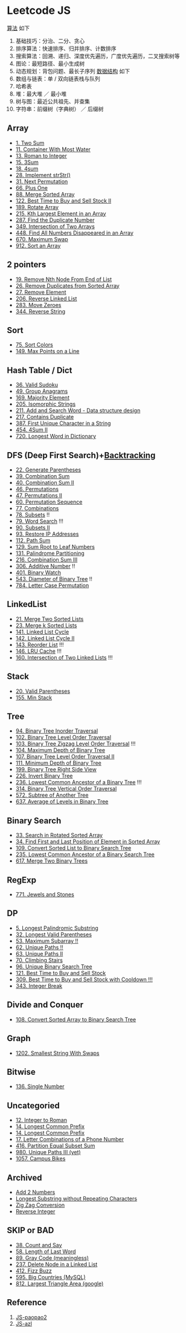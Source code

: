 # Leetcode JS

[算法](algorithms/index.md) 如下
1. 基础技巧：分治、二分、贪心
2. 排序算法：快速排序、归并排序、计数排序
3. 搜索算法：回溯、递归、深度优先遍历，广度优先遍历，二叉搜索树等
4. 图论：最短路径、最小生成树
5. 动态规划：背包问题、最长子序列
[数据结构](data-structure.zh.md) 如下
1. 数组与链表：单 / 双向链表栈与队列
1. 哈希表
1. 堆：最大堆 ／ 最小堆
1. 树与图：最近公共祖先、并查集
1. 字符串：前缀树（字典树） ／ 后缀树

## Array
- [1. Two Sum](leetcode/1-two-sum.md)
- [11. Container With Most Water](leetcode/11-container-with-most-water.md)
- [13. Roman to Integer](leetcode/13-roman-to-integer.md)
- [15. 3Sum](leetcode/15-3sum.md)
- [18. 4sum](leetcode/18-4sum.md)
- [28. Implement strStr()](leetcode/28-implement-strstr.md)
- [31. Next Permutation](leetcode/31-next-permutation.md)
- [66. Plus One](leetcode/66-plus-one.md)
- [88. Merge Sorted Array](leetcode/88-merge-sorted-array.md)
- [122. Best Time to Buy and Sell Stock II](leetcode/122-best-time-to-buy-and-sell-stock-ii.md)
- [189. Rotate Array](leetcode/189-rotate-array.md)
- [215. Kth Largest Element in an Array](leetcode/215-kth-largest-element-in-an-array.md)
- [287. Find the Duplicate Number](leetcode/287-find-the-duplicate-number.md)
- [349. Intersection of Two Arrays](leetcode/349-intersection-of-two-arrays.md)
- [448. Find All Numbers Disappeared in an Array](leetcode/448-find-all-numbers-disappeared-in-an-array.md)
- [670. Maximum Swap](leetcode/670-maximum-swap.md)
- [912. Sort an Array](leetcode/912-sort-an-array.md)

## 2 pointers
- [19. Remove Nth Node From End of List](leetcode/19-remove-nth-node-from-end-of-list.md)
- [26. Remove Duplicates from Sorted Array](leetcode/26-remove-duplicates-from-sorted-array.md)
- [27. Remove Element](leetcode/27-remove-element.md)
- [206. Reverse Linked List](leetcode/206-reverse-linked-list.md)
- [283. Move Zeroes](leetcode/283-move-zeroes.md)
- [344. Reverse String](leetcode/344-reverse-string.md)

## Sort
- [75. Sort Colors](leetcode/75-sort-colors.md)
- [149. Max Points on a Line](leetcode/149-max-points-on-a-line.md)

## Hash Table / Dict
- [36. Valid Sudoku](leetcode/36-valid-sudoku.md)
- [49. Group Anagrams](leetcode/49-group-anagrams.md)
- [169. Majority Element](leetcode/169-majority-element.md)
- [205. Isomorphic Strings](leetcode/205-isomorphic-strings.md)
- [211. Add and Search Word - Data structure design](leetcode/211-add-and-search-word.md)
- [217. Contains Duplicate](leetcode/217-contains-duplicate.md)
- [387. First Unique Character in a String](leetcode/387-first-unique-char-in-string.md)
- [454. 4Sum II](leetcode/454-4sum-ii.md)
- [720. Longest Word in Dictionary](leetcode/720-longest-word-in-dict.md)

## DFS (Deep First Search)+[Backtracking](algorithms/backtracking.md)
- [22. Generate Parentheses](leetcode/22-generate-parentheses.md)
- [39. Combination Sum](leetcode/39-combination-sum.md)
- [40. Combination Sum II](leetcode/40-combination-sum-ii.md)
- [46. Permutations](leetcode/46-permutations.md)
- [47. Permutations II](leetcode/47-permutations-ii.md)
- [60. Permutation Sequence](leetcode/60-permutation-sequence.md)
- [77. Combinations](leetcode/771-jewel-and-stones.md)
- [78. Subsets](leetcode/78-subsets.md) !!
- [79. Word Search](leetcode/79-word-search.md) !!!
- [90. Subsets II](leetcode/90-subsets-ii.md)
- [93. Restore IP Addresses](leetcode/93-restore-ip-address.md)
- [112. Path Sum](leetcode/112-path-sum.md)
- [129. Sum Root to Leaf Numbers](leetcode/129-sum-root-to-leaf-numbers.md)
- [131. Palindrome Partitioning](leetcode/131-palindrome-partitioning.md)
- [216. Combination Sum III](leetcode/216-combination-sum-iii.md)
- [306. Additive Number](leetcode/306-additive-number.md) !!
- [401. Binary Watch](leetcode/401-binary-watch.md)
- [543. Diameter of Binary Tree](leetcode/543-diameter-of-binary-tree.md) !!
- [784. Letter Case Permutation](leetcode/784-letter-case-permuatation.md)

## LinkedList
- [21. Merge Two Sorted Lists](leetcode/21-merge-two-sorted-lists.md)
- [23. Merge k Sorted Lists](leetcode/23-merge-k-sorted-lists.md)
- [141. Linked List Cycle](leetcode/141-linked-list-cycle.md)
- [142. Linked List Cycle II](leetcode/142-linked-list-cycle-ii.md)
- [143. Reorder List](leetcode/143-reorder-list.md) !!!
- [146. LRU Cache](leetcode/146-lru-cache.md) !!!
- [160. Intersection of Two Linked Lists](leetcode/160-intersection-of-two-linked-lists.md) !!!

## Stack
- [20. Valid Parentheses](leetcode/20-valid-parentheses.md)
- [155. Min Stack](leetcode/155-min-stack.md)

## Tree
- [94. Binary Tree Inorder Traversal](leetcode/94-binary-tree-inorder-traversal.md)
- [102. Binary Tree Level Order Traversal](leetcode/102-binary-tree-level-order-traversal.md)
- [103. Binary Tree Zigzag Level Order Traversal](leetcode/103-binary-tree-zigzag-level-order-traversal.md) !!!
- [104. Maximum Depth of Binary Tree](leetcode/104-maximum-depth-of-binary-tree.md)
- [107. Binary Tree Level Order Traversal II](leetcode/107-binary-tree-level-order-traversal-ii.md)
- [111. Minimum Depth of Binary Tree](leetcode/111-minimum-depth-of-binary-tree.md)
- [199. Binary Tree Right Side View](leetcode/199-binary-tree-right-side-view.md)
- [226. Invert Binary Tree](leetcode/226-invert-binary-tree.md)
- [236. Lowest Common Ancestor of a Binary Tree](leetcode/236-lowest-common-ancestor-of-a-binary-tree.md) !!!
- [314. Binary Tree Vertical Order Traversal](leetcode/314-binary-tree-vertical-order-traversal.md)
- [572. Subtree of Another Tree](leetcode/572-substree-of-another-tree.md)
- [637. Average of Levels in Binary Tree](leetcode/637-average-of-levels-in-binary-tree.md)

## Binary Search
- [33. Search in Rotated Sorted Array](leetcode/33-search-in-rotated-sorted-arry.md)
- [34. Find First and Last Position of Element in Sorted Array](leetcode/34-find-first-and-last-position-of-element-in-sorted-array.md)
- [109. Convert Sorted List to Binary Search Tree](leetcode/109-convert-sorted-list-to-bst.md)
- [235. Lowest Common Ancestor of a Binary Search Tree](leetcode/235-lowest-common-ancestor-of-a-binary-search-tree.md)
- [617. Merge Two Binary Trees](leetcode/617-merge-two-binary-trees.md)

## RegExp
- [771. Jewels and Stones](leetcode/771-jewel-and-stones.md)

## DP
- [5. Longest Palindromic Substring](leetcode/5-longest-palindromic-substring.md)
- [32. Longest Valid Parentheses](leetcode/32-longest-valid-parentheses.md)
- [53. Maximum Subarray !!](leetcode/53-maximum-subarray.md)
- [62. Unique Paths !!](leetcode/62-unique-paths.md)
- [63. Unique Paths II](leetcode/63-unique-paths-ii.md)
- [70. Climbing Stairs](leetcode/70-climbing-stairs.md)
- [96. Unique Binary Search Tree](leetcode/96-unique-bst.md)
- [121. Best Time to Buy and Sell Stock](leetcode/121-best-time-to-buy-and-sell-stock.md)
- [309. Best Time to Buy and Sell Stock with Cooldown !!!](leetcode/309-best-time-to-buy-and-sell-stock-with-cooldown.md)
- [343. Integer Break](leetcode/343-integer-break.md)

## Divide and Conquer
- [108. Convert Sorted Array to Binary Search Tree](leetcode/108-convert-sorted-array-to-binary-search-tree.md)

## Graph
- [1202. Smallest String With Swaps](leetcode/1202-smallest-string-with-swaps.md)

## Bitwise
- [136. Single Number](leetcode/136-single-number.md)

## Uncategoried
- [12. Integer to Roman](leetcode/12-integer-to-roman.md)
- [14. Longest Common Prefix](leetcode/14-longest-common-prefix.md)
- [14. Longest Common Prefix](leetcode/14-longest-common-prefix.md)
- [17. Letter Combinations of a Phone Number](leetcode/17-letter-combinations-of-a-phone-number.md)
- [416. Partition Equal Subset Sum](leetcode/419-partition-equal-subset-sum.md)
- [980. Unique Paths III (yet)](leetcode/980-unique-paths-iii.md)
- [1057. Campus Bikes](leetcode/1057-campus-bikes.md)

## Archived
- [Add 2 Numbers](leetcode/add2numbers.md)
- [Longest Substring without Repeating Characters](leetcode/longest-substring-without-repeating-characters.md)
- [Zig Zag Conversion](leetcode/algozigzagconversion.md)
- [Reverse Integer](leetcode/reverseinteger.md)

## SKIP or BAD
- [38. Count and Say](leetcode/38-count-and-say.md)
- [58. Length of Last Word](leetcode/58-length-of-last-word.md)
- [89. Gray Code (meaningless)](https://leetcode.com/problems/gray-code)
- [237. Delete Node in a Linked List](https://leetcode.com/problems/delete-node-in-a-linked-list/)
- [412. Fizz Buzz](https://leetcode.com/problems/fizz-buzz/)
- [595. Big Countries (MySQL)](https://leetcode.com/problems/big-countries)
- [812. Largest Triangle Area (google)](leetcode/812-largest-triangle-area.md)

## Reference
1. [JS-paopao2](https://github.com/paopao2/leetcode-js)
2. [JS-azl](https://github.com/azl397985856/leetcode)
